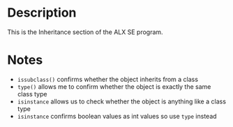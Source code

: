 # Description
This is the Inheritance section of the ALX SE program.

# Notes
* `issubclass()` confirms whether the object inherits from a class
* `type()` allows me to confirm whether the object is exactly the same class type
* `isinstance` allows us to check whether the object is anything like a class type
* `isinstance` confirms boolean values as int values so use `type` instead
